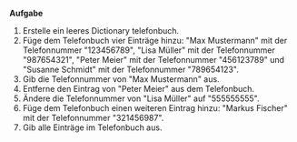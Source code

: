 __Aufgabe__

1.	Erstelle ein leeres Dictionary telefonbuch.
2.	Füge dem Telefonbuch vier Einträge hinzu: "Max Mustermann" mit der Telefonnummer "123456789", "Lisa Müller" mit der Telefonnummer "987654321", "Peter Meier" mit der Telefonnummer "456123789" und "Susanne Schmidt" mit der Telefonnummer "789654123".
3.	Gib die Telefonnummer von "Max Mustermann" aus.
4.	Entferne den Eintrag von "Peter Meier" aus dem Telefonbuch.
5.	Ändere die Telefonnummer von "Lisa Müller" auf "555555555".
6.	Füge dem Telefonbuch einen weiteren Eintrag hinzu: "Markus Fischer" mit der Telefonnummer "321456987".
7.	Gib alle Einträge im Telefonbuch aus.
